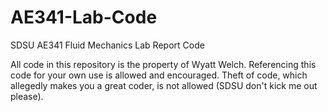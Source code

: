 # AE341-Lab-Code
SDSU AE341 Fluid Mechanics Lab Report Code

All code in this repository is the property of Wyatt Welch. Referencing this code for your own use is allowed and encouraged. 
Theft of code, which allegedly makes you a great coder, is not allowed (SDSU don't kick me out please).

